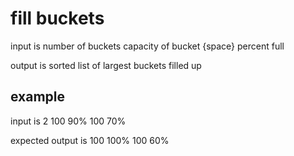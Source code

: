# fill buckets

input is number of buckets
capacity of bucket {space} percent full

output is sorted list of largest buckets filled up 

## example 

input is 
2
100 90%
100 70%

expected output is 
100 100%
100 60%